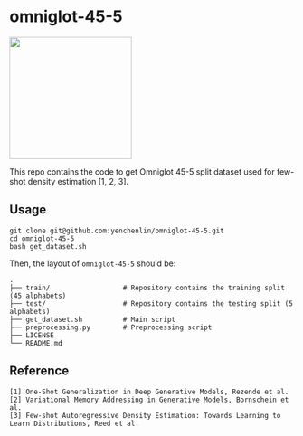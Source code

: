 # omniglot-45-5

<img src="https://user-images.githubusercontent.com/7057863/47463742-1cfa0580-d7b5-11e8-8b76-757430b71ab7.png" width="216" />

This repo contains the code to get Omniglot 45-5 split dataset used for few-shot density estimation [1, 2, 3].

## Usage
```
git clone git@github.com:yenchenlin/omniglot-45-5.git
cd omniglot-45-5
bash get_dataset.sh
```

Then, the layout of `omniglot-45-5` should be:
```
.
├── train/                  # Repository contains the training split (45 alphabets)
├── test/                   # Repository contains the testing split (5 alphabets)
├── get_dataset.sh          # Main script
├── preprocessing.py        # Preprocessing script
├── LICENSE
└── README.md
```

## Reference
```
[1] One-Shot Generalization in Deep Generative Models, Rezende et al.
[2] Variational Memory Addressing in Generative Models, Bornschein et al.
[3] Few-shot Autoregressive Density Estimation: Towards Learning to Learn Distributions, Reed et al.
```
